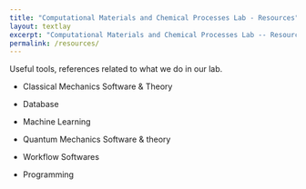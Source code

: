 ```yaml
---
title: "Computational Materials and Chemical Processes Lab - Resources"
layout: textlay
excerpt: "Computational Materials and Chemical Processes Lab -- Resources"
permalink: /resources/
---
```


Useful tools, references related to what we do in our lab.

- Classical Mechanics Software & Theory

- Database

- Machine Learning

- Quantum Mechanics Software & theory

- Workflow Softwares

- Programming
